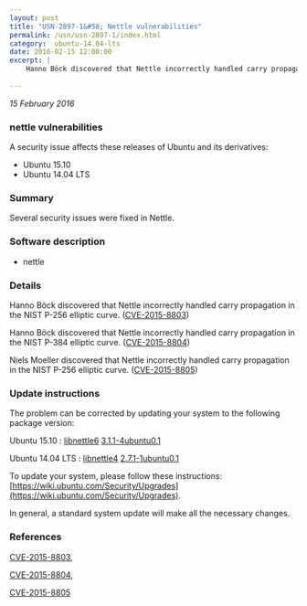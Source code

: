 ```yaml
---
layout: post
title: "USN-2897-1&#58; Nettle vulnerabilities"
permalink: /usn/usn-2897-1/index.html
category:  ubuntu-14.04-lts
date: 2016-02-15 12:00:00
excerpt: |
    Hanno Böck discovered that Nettle incorrectly handled carry propagation in the NIST P-256 elliptic curve. ([CVE-2015-8803](http://people.ubuntu.com/~ubuntu-security/cve/CVE-2015-8803))
    
--- 
```

 
 

*15 February 2016*

### nettle vulnerabilities

A security issue affects these releases of Ubuntu and its derivatives:

* Ubuntu 15.10
* Ubuntu 14.04 LTS

### Summary

Several security issues were fixed in Nettle. 

### Software description

* nettle 

### Details

Hanno Böck discovered that Nettle incorrectly handled carry propagation in the NIST P-256 elliptic curve. ([CVE-2015-8803](http://people.ubuntu.com/~ubuntu-security/cve/CVE-2015-8803))

Hanno Böck discovered that Nettle incorrectly handled carry propagation in the NIST P-384 elliptic curve. ([CVE-2015-8804](http://people.ubuntu.com/~ubuntu-security/cve/CVE-2015-8804))

Niels Moeller discovered that Nettle incorrectly handled carry propagation in the NIST P-256 elliptic curve. ([CVE-2015-8805](http://people.ubuntu.com/~ubuntu-security/cve/CVE-2015-8805)) 

### Update instructions

The problem can be corrected by updating your system to the following package version:

Ubuntu 15.10
 : [libnettle6](https://launchpad.net/ubuntu/+source/nettle) <span> [3.1.1-4ubuntu0.1](https://launchpad.net/ubuntu/+source/nettle/3.1.1-4ubuntu0.1) </span> 

Ubuntu 14.04 LTS
 : [libnettle4](https://launchpad.net/ubuntu/+source/nettle) <span> [2.7.1-1ubuntu0.1](https://launchpad.net/ubuntu/+source/nettle/2.7.1-1ubuntu0.1) </span> 

To update your system, please follow these instructions: [https://wiki.ubuntu.com/Security/Upgrades](https://wiki.ubuntu.com/Security/Upgrades).

In general, a standard system update will make all the necessary changes. 

### References

 
 [CVE-2015-8803](http://people.ubuntu.com/~ubuntu-security/cve/CVE-2015-8803), 

 [CVE-2015-8804](http://people.ubuntu.com/~ubuntu-security/cve/CVE-2015-8804), 

 [CVE-2015-8805](http://people.ubuntu.com/~ubuntu-security/cve/CVE-2015-8805)
 

